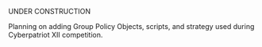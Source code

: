UNDER CONSTRUCTION


Planning on adding Group Policy Objects, scripts, and strategy used during Cyberpatriot XII competition.
